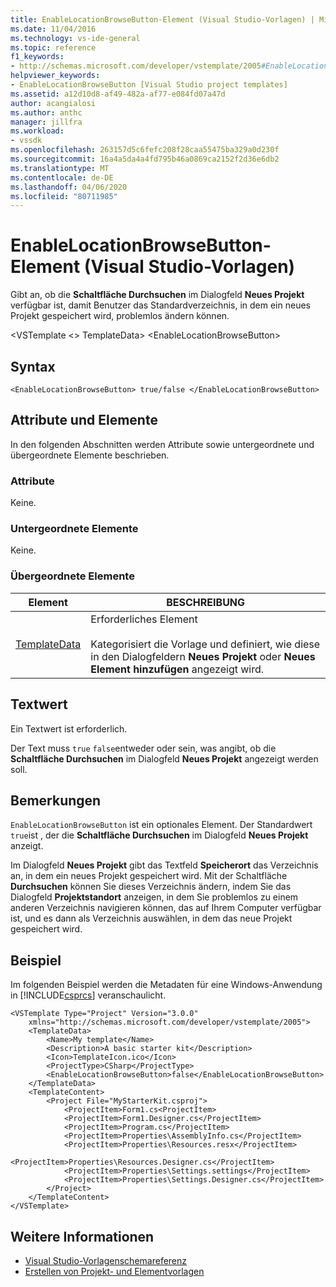 ```yaml
---
title: EnableLocationBrowseButton-Element (Visual Studio-Vorlagen) | Microsoft Docs
ms.date: 11/04/2016
ms.technology: vs-ide-general
ms.topic: reference
f1_keywords:
- http://schemas.microsoft.com/developer/vstemplate/2005#EnableLocationBrowseButton
helpviewer_keywords:
- EnableLocationBrowseButton [Visual Studio project templates]
ms.assetid: a12d10d8-af49-482a-af77-e084fd07a47d
author: acangialosi
ms.author: anthc
manager: jillfra
ms.workload:
- vssdk
ms.openlocfilehash: 263157d5c6fefc208f28caa55475ba329a0d230f
ms.sourcegitcommit: 16a4a5da4a4fd795b46a0869ca2152f2d36e6db2
ms.translationtype: MT
ms.contentlocale: de-DE
ms.lasthandoff: 04/06/2020
ms.locfileid: "80711985"
---
```

# <a name="enablelocationbrowsebutton-element-visual-studio-templates"></a>EnableLocationBrowseButton-Element (Visual Studio-Vorlagen)
Gibt an, ob die **Schaltfläche Durchsuchen** im Dialogfeld **Neues Projekt** verfügbar ist, damit Benutzer das Standardverzeichnis, in dem ein neues Projekt gespeichert wird, problemlos ändern können.

 \<VSTemplate \<> TemplateData> \<EnableLocationBrowseButton>

## <a name="syntax"></a>Syntax

```
<EnableLocationBrowseButton> true/false </EnableLocationBrowseButton>
```

## <a name="attributes-and-elements"></a>Attribute und Elemente
 In den folgenden Abschnitten werden Attribute sowie untergeordnete und übergeordnete Elemente beschrieben.

### <a name="attributes"></a>Attribute
 Keine.

### <a name="child-elements"></a>Untergeordnete Elemente
 Keine.

### <a name="parent-elements"></a>Übergeordnete Elemente

|Element|BESCHREIBUNG|
|-------------|-----------------|
|[TemplateData](../extensibility/templatedata-element-visual-studio-templates.md)|Erforderliches Element<br /><br /> Kategorisiert die Vorlage und definiert, wie diese in den Dialogfeldern **Neues Projekt** oder **Neues Element hinzufügen** angezeigt wird.|

## <a name="text-value"></a>Textwert
 Ein Textwert ist erforderlich.

 Der Text muss `true` `false`entweder oder sein, was angibt, ob die **Schaltfläche Durchsuchen** im Dialogfeld **Neues Projekt** angezeigt werden soll.

## <a name="remarks"></a>Bemerkungen
 `EnableLocationBrowseButton` ist ein optionales Element. Der Standardwert `true`ist , der die **Schaltfläche Durchsuchen** im Dialogfeld **Neues Projekt** anzeigt.

 Im Dialogfeld **Neues Projekt** gibt das Textfeld **Speicherort** das Verzeichnis an, in dem ein neues Projekt gespeichert wird. Mit der Schaltfläche **Durchsuchen** können Sie dieses Verzeichnis ändern, indem Sie das Dialogfeld **Projektstandort** anzeigen, in dem Sie problemlos zu einem anderen Verzeichnis navigieren können, das auf Ihrem Computer verfügbar ist, und es dann als Verzeichnis auswählen, in dem das neue Projekt gespeichert wird.

## <a name="example"></a>Beispiel
 Im folgenden Beispiel werden die Metadaten für eine Windows-Anwendung in [!INCLUDE[csprcs](../data-tools/includes/csprcs_md.md)] veranschaulicht.

```
<VSTemplate Type="Project" Version="3.0.0"
    xmlns="http://schemas.microsoft.com/developer/vstemplate/2005">
    <TemplateData>
        <Name>My template</Name>
        <Description>A basic starter kit</Description>
        <Icon>TemplateIcon.ico</Icon>
        <ProjectType>CSharp</ProjectType>
        <EnableLocationBrowseButton>false</EnableLocationBrowseButton>
    </TemplateData>
    <TemplateContent>
        <Project File="MyStarterKit.csproj">
            <ProjectItem>Form1.cs<ProjectItem>
            <ProjectItem>Form1.Designer.cs</ProjectItem>
            <ProjectItem>Program.cs</ProjectItem>
            <ProjectItem>Properties\AssemblyInfo.cs</ProjectItem>
            <ProjectItem>Properties\Resources.resx</ProjectItem>
            <ProjectItem>Properties\Resources.Designer.cs</ProjectItem>
            <ProjectItem>Properties\Settings.settings</ProjectItem>
            <ProjectItem>Properties\Settings.Designer.cs</ProjectItem>
        </Project>
    </TemplateContent>
</VSTemplate>
```

## <a name="see-also"></a>Weitere Informationen
- [Visual Studio-Vorlagenschemareferenz](../extensibility/visual-studio-template-schema-reference.md)
- [Erstellen von Projekt- und Elementvorlagen](../ide/creating-project-and-item-templates.md)
